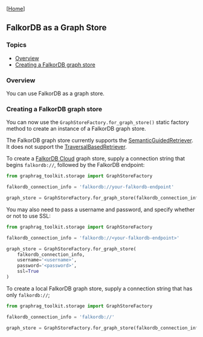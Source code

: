 [[Home](./)]

## FalkorDB as a Graph Store

### Topics

  - [Overview](#overview)
  - [Creating a FalkorDB graph store](#creating-a-falkordb-graph-store)

### Overview

You can use FalkorDB as a graph store.

### Creating a FalkorDB graph store

You can now use the `GraphStoreFactory.for_graph_store()` static factory method to create an instance of a FalkorDB graph store.

The FalkorDB graph store currently supports the [SemanticGuidedRetriever](./querying.md#semanticguidedretriever). It does not support the [TraversalBasedRetriever](./querying.md#traversalbasedretriever).

To create a [FalkorDB Cloud](https://app.falkordb.cloud/) graph store, supply a connection string that begins `falkordb://`, followed by the FalkorDB endpoint:

```python
from graphrag_toolkit.storage import GraphStoreFactory

falkordb_connection_info = 'falkordb://your-falkordb-endpoint'

graph_store = GraphStoreFactory.for_graph_store(falkordb_connection_info)
```

You may also need to pass a username and password, and specify whether or not to use SSL:

```python
from graphrag_toolkit.storage import GraphStoreFactory

falkordb_connection_info = 'falkordb://<your-falkordb-endpoint>'

graph_store = GraphStoreFactory.for_graph_store(
    falkordb_connection_info,
    username='<username>',
    password='<password>',
    ssl=True
)
```

To create a local FalkorDB graph store, supply a connection string that has only `falkordb://`;

```python
from graphrag_toolkit.storage import GraphStoreFactory

falkordb_connection_info = 'falkordb://'

graph_store = GraphStoreFactory.for_graph_store(falkordb_connection_info)
```

